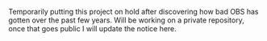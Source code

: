 Temporarily putting this project on hold after discovering how bad OBS has gotten over the past few years.
Will be working on a private repository, once that goes public I will update the notice here.